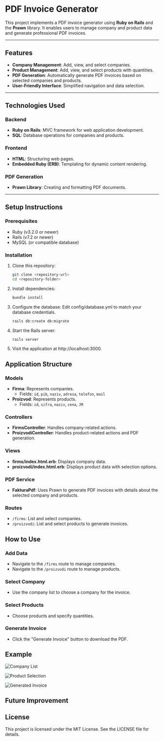 # PDF Invoice Generator

This project implements a PDF invoice generator using **Ruby on Rails** and the **Prawn** library. It enables users to manage company and product data and generate professional PDF invoices.

---

## Features
- **Company Management**: Add, view, and select companies.
- **Product Management**: Add, view, and select products with quantities.
- **PDF Generation**: Automatically generate PDF invoices based on selected companies and products.
- **User-Friendly Interface**: Simplified navigation and data selection.

---

## Technologies Used

### Backend
- **Ruby on Rails**: MVC framework for web application development.
- **SQL**: Database operations for companies and products.

### Frontend
- **HTML**: Structuring web pages.
- **Embedded Ruby (ERB)**: Templating for dynamic content rendering.

### PDF Generation
- **Prawn Library**: Creating and formatting PDF documents.

---

## Setup Instructions

### Prerequisites
- Ruby (v3.2.0 or newer)
- Rails (v7.2 or newer)
- MySQL (or compatible database)

### Installation
1. Clone this repository:
   ```bash
   git clone <repository-url>
   cd <repository-folder>
2. Install dependencies:
   ```bash
   bundle install
3. Configure the database:
   Edit config/database.yml to match your database credentials.
   ```bash
   rails db:create db:migrate
4. Start the Rails server:
   ```bash
   rails server
5. Visit the application at http://localhost:3000.

## Application Structure

### Models
- **Firma**: Represents companies.
  - Fields: `id`, `pib`, `naziv`, `adresa`, `telefon`, `mail`
- **Proizvod**: Represents products.
  - Fields: `id`, `sifra`, `naziv`, `cena`, `JM`

### Controllers
- **FirmsController**: Handles company-related actions.
- **ProizvodiController**: Handles product-related actions and PDF generation.

### Views
- **firms/index.html.erb**: Displays company data.
- **proizvodi/index.html.erb**: Displays product data with selection options.

### PDF Service
- **FakturaPdf**: Uses Prawn to generate PDF invoices with details about the selected company and products.

### Routes
- `/firms`: List and select companies.
- `/proizvodi`: List and select products to generate invoices.

## How to Use

### Add Data
- Navigate to the `/firms` route to manage companies.
- Navigate to the `/proizvodi` route to manage products.

### Select Company
- Use the company list to choose a company for the invoice.

### Select Products
- Choose products and specify quantities.

### Generate Invoice
- Click the "Generate Invoice" button to download the PDF.

## Example

![Company List](readmePhotos/companyList.png)

![Product Selection](path_to_your_image/productSelection.png)

![Generated Invoice](path_to_your_image/generatedInvoice.png)

## Future Improvement

## License

This project is licensed under the MIT License. See the LICENSE file for details.
